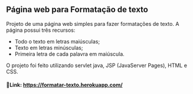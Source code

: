 ## Página web para Formatação de texto 

Projeto de uma página web simples para fazer formatações de texto. A página possui três recursos:

* Todo o texto em letras maiúsculas;
* Texto em letras minúsculas;
* Primeira letra de cada palavra em maiúscula.

O projeto foi feito utilizando servlet java, JSP (JavaServer Pages), HTML e CSS.

#### :link:Link: https://formatar-texto.herokuapp.com/

